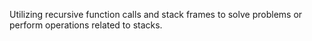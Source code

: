 Utilizing recursive function calls and stack frames to solve problems or perform operations related to stacks.